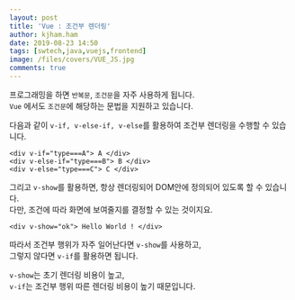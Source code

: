 ```yaml
---
layout: post
title: 'Vue : 조건부 렌더링'
author: kjham.ham
date: 2019-08-23 14:50
tags: [swtech,java,vuejs,frontend]
image: /files/covers/VUE_JS.jpg
comments: true
---
```


프로그래밍을 하면 `반복문`, `조건문`을 자주 사용하게 됩니다.  
`Vue` 에서도 `조건문`에 해당하는 문법을 지원하고 있습니다.  

다음과 같이 `v-if, v-else-if, v-else`를 활용하여 조건부 렌더링을 수행할 수 있습니다.  
~~~vue
<div v-if="type===A"> A </div>
<div v-else-if="type===B"> B </div>
<div v-else="type===C"> C </div>
~~~

그리고 `v-show`를 활용하면, 항상 렌더링되어 DOM안에 정의되어 있도록 할 수 있습니다.  
다만, 조건에 따라 화면에 보여줄지를 결정할 수 있는 것이지요.  
~~~vue
<div v-show="ok"> Hello World ! </div>
~~~

따라서 조건부 행위가 자주 일어난다면 `v-show`를 사용하고,  
그렇지 않다면 `v-if`를 활용하면 됩니다.  

`v-show`는 초기 렌더링 비용이 높고,  
`v-if`는 조건부 행위 따른 렌더링 비용이 높기 때문입니다.  